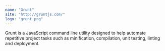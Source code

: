 ```yaml
---
name: "Grunt"
site: "http://gruntjs.com/"
logo: "grunt.png"
---
```


Grunt is a JavaScript command line utility designed to help automate repetitive project tasks such as minification, compilation, unit testing, linting and deployment.
